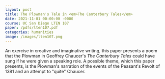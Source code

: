 ```yaml
---
layout: post
title: The Plowman's Tale in <em>The Canterbury Tales</em>
date: 2021-11-01 00:00:00 -0000
course: UC San Diego LTEN 107
paper: /pdfs/lten107.pdf
categories: humanities
image: /images/lten107.png
---
```

An exercise in creative and imaginative writing, this paper presents a poem that the Plowman in Geoffrey Chaucer's <em>The Canterbury Tales</em> could have sung if he were given a speaking role. A possible theme, which this paper presents, is the Plowman's narration of the events of the Peasant's Revolt of 1381 and an attempt to "quite" Chaucer.